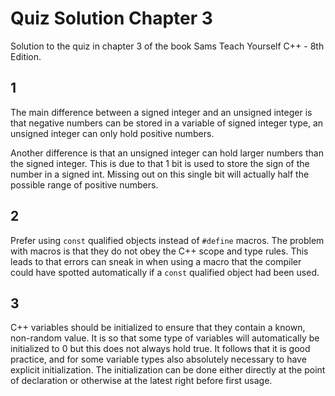 # Quiz Solution Chapter 3

Solution to the quiz in chapter 3 of the book Sams Teach Yourself C++ - 8th Edition.

## 1

The main difference between a signed integer and an unsigned integer is that negative numbers can be stored in a variable of signed integer type, an unsigned integer can only hold positive numbers.

Another difference is that an unsigned integer can hold larger numbers than the signed integer. This is due to that 1 bit is used to store the sign of the number in a signed int. Missing out on this single bit will actually half the possible range of positive numbers.

## 2

Prefer using `const` qualified objects instead of `#define` macros. The problem with macros is that they do not obey the C++ scope and type rules. This leads to that errors can sneak in when using a macro that the compiler could have spotted automatically if a `const` qualified object had been used.

## 3

C++ variables should be initialized to ensure that they contain a known, non-random value. It is so that some type of variables will automatically be initialized to 0 but this does not always hold true. It follows that it is good practice, and for some variable types also absolutely necessary to have explicit initialization. The initialization can be done either directly at the point of declaration or otherwise at the latest right before first usage.
